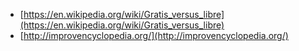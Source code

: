 - [https://en.wikipedia.org/wiki/Gratis_versus_libre](https://en.wikipedia.org/wiki/Gratis_versus_libre)
- [http://improvencyclopedia.org/](http://improvencyclopedia.org/)
